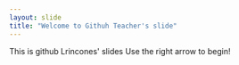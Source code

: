 ```yaml
---
layout: slide
title: "Welcome to Githuh Teacher's slide"
---
```

This is github Lrincones' slides
Use the right arrow to begin!

